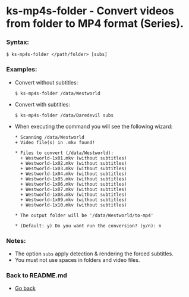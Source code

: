 ks-mp4s-folder - Convert videos from folder to MP4 format (Series).
===================================================================

### Syntax:

```shell
$ ks-mp4s-folder </path/folder> [subs]
```

### Examples:

  * Convert without subtitles:
  
    ```shell
    $ ks-mp4s-folder /data/Westworld
    ````
    
  * Convert with subtitles:

    ```shell
    $ ks-mp4s-folder /data/Daredevil subs
    ````
    
  * When executing the command you will see the following wizard:
  
    ```shell
    * Scanning /data/Westworld
    + Video file(s) in .mkv found!

    * Files to convert (/data/Westworld):
      + Westworld-1x01.mkv (without subtitles)
      + Westworld-1x02.mkv (without subtitles)
      + Westworld-1x03.mkv (without subtitles)
      + Westworld-1x04.mkv (without subtitles)
      + Westworld-1x05.mkv (without subtitles)
      + Westworld-1x06.mkv (without subtitles)
      + Westworld-1x07.mkv (without subtitles)
      + Westworld-1x08.mkv (without subtitles)
      + Westworld-1x09.mkv (without subtitles)
      + Westworld-1x10.mkv (without subtitles)

    * The output folder will be '/data/Westworld/to-mp4'

    * (Default: y) Do you want run the conversion? (y/n): n
    ````
    
### Notes:

  * The option `subs` apply detection & rendering the forced subtitles.
  * You must not use spaces in folders and video files.
    
### Back to README.md
    
* [Go back](https://git.q3aql.dev/q3aql/ks-tools/src/branch/main/README.md)
  
